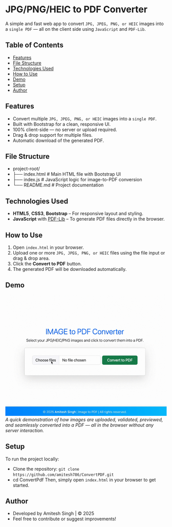 # JPG/PNG/HEIC to PDF Converter
A simple and fast web app to convert `JPG, JPEG, PNG, or HEIC` images into a `single PDF` — all on the client side using `JavaScript` and `PDF-Lib`.

## Table of Contents

- [Features](#Features)
- [File Structure](#File-Structure)
- [Technologies Used](#Technologies-Used)
- [How to Use](#How-to-Use)
- [Demo](#Demo)
- [Setup](#Setup)
- [Author](#Author)

## Features
- Convert multiple `JPG, JPEG, PNG, or HEIC` images into a `single PDF`.
- Built with Bootstrap for a clean, responsive UI.
- 100% client-side — no server or upload required.
- Drag & drop support for multiple files.
- Automatic download of the generated PDF.

## File Structure
- project-root/
- ├── index.html        # Main HTML file with Bootstrap UI
- ├── index.js          # JavaScript logic for image-to-PDF conversion
- └── README.md         # Project documentation

## Technologies Used
- **HTML5**, **CSS3**, **Bootstrap** – For responsive layout and styling.
- **JavaScript** with [PDF-Lib](https://pdf-lib.js.org/) – To generate PDF files directly in the browser.

## How to Use
1. Open `index.html` in your browser.
2. Upload one or more `JPG, JPEG, PNG, or HEIC` files using the file input or drag & drop area.
3. Click the **Convert to PDF** button.
4. The generated PDF will be downloaded automatically.

## Demo
![Demo ConvertPDF](Demo-Convert-PDF.gif)
*A quick demonstration of how images are uploaded, validated, previewed, and seamlessly converted into a PDF — all in the browser without any server interaction.*

## Setup
To run the project locally:
- Clone the repository: `git clone https://github.com/amitesh786/ConvertPDF.git`
- cd ConvertPdf
Then, simply open `index.html` in your browser to get started.

## Author
- Developed by Amitesh Singh | © 2025
- Feel free to contribute or suggest improvements!
